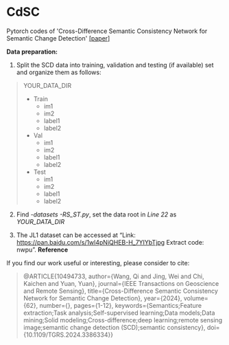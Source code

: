 # CdSC
Pytorch codes of 'Cross-Difference Semantic Consistency Network for Semantic Change Detection' [[paper]](https://ieeexplore.ieee.org/document/10494733)


**Data preparation:**
1. Split the SCD data into training, validation and testing (if available) set and organize them as follows:

>YOUR_DATA_DIR
>  - Train
>    - im1
>    - im2
>    - label1
>    - label2
>  - Val
>    - im1
>    - im2
>    - label1
>    - label2
>  - Test
>    - im1
>    - im2
>    - label1
>    - label2
    
2. Find *-datasets -RS_ST.py*, set the data root in *Line 22* as *YOUR_DATA_DIR*

3. The JL1 dataset can be accessed at “Link: https://pan.baidu.com/s/1wl4pNiQHEB-H_7YIYbTjpg
Extract code: nwpu”.
**Reference**

If you find our work useful or interesting, please consider to cite:
> @ARTICLE{10494733,
  author={Wang, Qi and Jing, Wei and Chi, Kaichen and Yuan, Yuan},
  journal={IEEE Transactions on Geoscience and Remote Sensing}, 
  title={Cross-Difference Semantic Consistency Network for Semantic Change Detection}, 
  year={2024},
  volume={62},
  number={},
  pages={1-12},
  keywords={Semantics;Feature extraction;Task analysis;Self-supervised learning;Data models;Data mining;Solid modeling;Cross-difference;deep learning;remote sensing image;semantic change detection (SCD);semantic consistency},
  doi={10.1109/TGRS.2024.3386334}}
